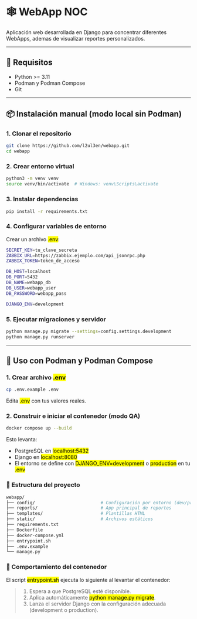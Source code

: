 # 🕸️ WebApp NOC

Aplicación web desarrollada en Django para concentrar diferentes WebApps, ademas de visualizar reportes personalizados.

---

## 🚀 Requisitos

- Python >= 3.11
- Podman y Podman Compose
- Git

---

## 📦 Instalación manual (modo local sin Podman)

### 1. Clonar el repositorio

```bash
git clone https://github.com/l2ul3en/webapp.git
cd webapp
```
### 2. Crear entorno virtual
```bash
python3 -m venv venv
source venv/bin/activate  # Windows: venv\Scripts\activate
```
### 3. Instalar dependencias
```bash
pip install -r requirements.txt
```
### 4. Configurar variables de entorno
Crear un archivo <mark>.env</mark>:
```bash
SECRET_KEY=tu_clave_secreta
ZABBIX_URL=https://zabbix.ejemplo.com/api_jsonrpc.php
ZABBIX_TOKEN=token_de_acceso

DB_HOST=localhost
DB_PORT=5432
DB_NAME=webapp_db
DB_USER=webapp_user
DB_PASSWORD=webapp_pass

DJANGO_ENV=development
```
### 5. Ejecutar migraciones y servidor
```bash
python manage.py migrate --settings=config.settings.development
python manage.py runserver
```
---
## 🐳 Uso con Podman y Podman Compose
### 1. Crear archivo <mark>.env</mark>
```bash
cp .env.example .env
```
Edita <mark>.env</mark> con tus valores reales.
### 2. Construir e iniciar el contenedor (modo QA)
```bash
docker compose up --build
```
Esto levanta:
-  PostgreSQL en <mark>localhost:5432</mark>
- Django en <mark>localhost:8080</mark>
- El entorno se define con <mark>DJANGO_ENV=development</mark> o <mark>production</mark> en tu <mark>.env</mark>

### 📁 Estructura del proyecto
```bash
webapp/
├── config/                         # Configuración por entorno (dev/prod)
├── reports/                        # App principal de reportes
├── templates/                      # Plantillas HTML
├── static/                         # Archivos estáticos
├── requirements.txt
├── Dockerfile
├── docker-compose.yml
├── entrypoint.sh
├── .env.example
└── manage.py
```

### 🔧 Comportamiento del contenedor
El script <mark>entrypoint.sh</mark> ejecuta lo siguiente al levantar el contenedor:

> 1. Espera a que PostgreSQL esté disponible.
> 2. Aplica automáticamente <mark>python manage.py migrate</mark>.
> 3. Lanza el servidor Django con la configuración adecuada (development o production).
